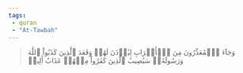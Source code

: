 ```yaml
---
tags: 
 - quran 
 - "At-Tawbah"
---
```


> وَجَآءَ ٱلۡمُعَذِّرُونَ مِنَ ٱلۡأَعۡرَابِ لِيُؤۡذَنَ لَهُمۡ وَقَعَدَ ٱلَّذِينَ كَذَبُواْ ٱللَّهَ وَرَسُولَهُۥۚ سَيُصِيبُ ٱلَّذِينَ كَفَرُواْ مِنۡهُمۡ عَذَابٌ أَلِيمٞ
